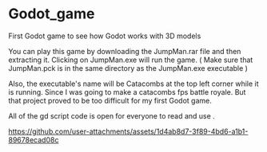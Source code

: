 # Godot_game
First Godot game to see how Godot works with 3D models 

You can play this game by downloading the JumpMan.rar file and then extracting it.
Clicking on JumpMan.exe will run the game. ( Make sure that JumpMan.pck is in the same directory as the JumpMan.exe executable )

Also, the executable's name will be Catacombs at the top left corner while it is running. Since I was going to make a catacombs fps battle royale. But that project proved to be too difficult for my first Godot game.

All of the gd script code is open for everyone to read and use .

https://github.com/user-attachments/assets/1d4ab8d7-3f89-4bd6-a1b1-89678ecad08c
